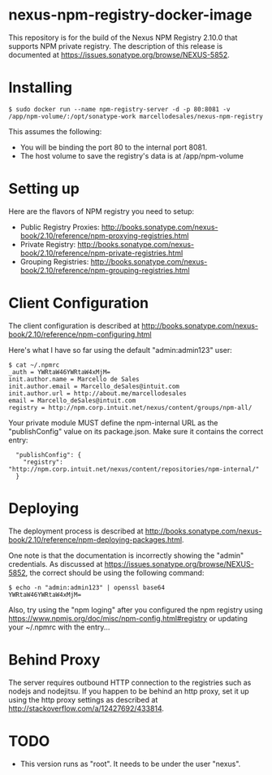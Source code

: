 nexus-npm-registry-docker-image
===============================

This repository is for the build of the Nexus NPM Registry 2.10.0 that supports NPM private registry. The description of this release is documented at https://issues.sonatype.org/browse/NEXUS-5852.

Installing
==========

```
$ sudo docker run --name npm-registry-server -d -p 80:8081 -v /app/npm-volume/:/opt/sonatype-work marcellodesales/nexus-npm-registry
```

This assumes the following:

* You will be binding the port 80 to the internal port 8081.
* The host volume to save the registry's data is at /app/npm-volume

Setting up 
==========

Here are the flavors of NPM registry you need to setup:

* Public Registry Proxies: http://books.sonatype.com/nexus-book/2.10/reference/npm-proxying-registries.html
* Private Registry: http://books.sonatype.com/nexus-book/2.10/reference/npm-private-registries.html
* Grouping Registries: http://books.sonatype.com/nexus-book/2.10/reference/npm-grouping-registries.html

Client Configuration
==========

The client configuration is described at http://books.sonatype.com/nexus-book/2.10/reference/npm-configuring.html

Here's what I have so far using the default "admin:admin123" user:

```
$ cat ~/.npmrc 
_auth = YWRtaW46YWRtaW4xMjM=
init.author.name = Marcello de Sales
init.author.email = Marcello_deSales@intuit.com
init.author.url = http://about.me/marcellodesales
email = Marcello_deSales@intuit.com
registry = http://npm.corp.intuit.net/nexus/content/groups/npm-all/
```

Your private module MUST define the npm-internal URL as the "publishConfig" value on its package.json. Make sure it contains the correct entry:

```  
  "publishConfig": {
    "registry": "http://npm.corp.intuit.net/nexus/content/repositories/npm-internal/"
  }
```

Deploying
=========

The deployment process is described at http://books.sonatype.com/nexus-book/2.10/reference/npm-deploying-packages.html. 

One note is that the documentation is incorrectly showing the "admin" credentials. As discussed at https://issues.sonatype.org/browse/NEXUS-5852, the correct should be using the following command:

```
$ echo -n "admin:admin123" | openssl base64
YWRtaW46YWRtaW4xMjM=
```

Also, try using the "npm loging" after you configured the npm registry using https://www.npmjs.org/doc/misc/npm-config.html#registry or updating your ~/.npmrc with the entry...

Behind Proxy
=======

The server requires outbound HTTP connection to the registries such as nodejs and nodejitsu. If you happen to be behind an http proxy, set it up using the http proxy settings as described at http://stackoverflow.com/a/12427692/433814.

TODO
========

* This version runs as "root". It needs to be under the user "nexus".
